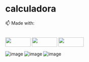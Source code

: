 # calculadora

📫 Made with: </a>
  <div style="display: inline_block"><br>
      <img align="center" height="30" width="80" src="https://img.shields.io/badge/HTML5-E34F26?style=for-the-badge&logo=html5&logoColor=white">
      <img align="center" height="30" width="80" src="https://img.shields.io/badge/JavaScript-F7DF1E?style=for-the-badge&logo=javascript&logoColor=black">
      <img align="center" height="30" width="80" src="https://img.shields.io/badge/Bootstrap-563D7C?style=for-the-badge&logo=bootstrap&logoColor=white">
  </div>

![image](https://user-images.githubusercontent.com/119822059/209009259-bffb4907-244b-4b70-9b76-3e09091d5530.png)
![image](https://user-images.githubusercontent.com/119822059/209009776-0d6afb22-2fc1-47dc-88c9-8ee758802ac6.png)
![image](https://user-images.githubusercontent.com/119822059/209011340-5891df1d-5cf7-412d-bdea-31f9e6833c3e.png)
